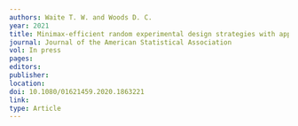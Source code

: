 ```yaml
---
authors: Waite T. W. and Woods D. C. 
year: 2021 
title: Minimax-efficient random experimental design strategies with application to model-robust design for prediction 
journal: Journal of the American Statistical Association 
vol: In press 
pages:  
editors: 
publisher: 
location: 
doi: 10.1080/01621459.2020.1863221
link: 
type: Article 
---
```

 
